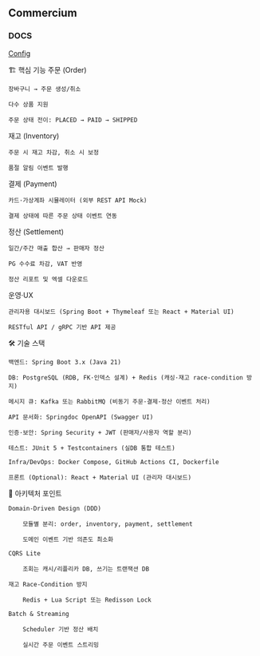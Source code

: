 ## Commercium

### DOCS 
[Config](docs/config.md)


🏗️ 핵심 기능
주문 (Order)

    장바구니 → 주문 생성/취소

    다수 상품 지원

    주문 상태 전이: PLACED → PAID → SHIPPED

재고 (Inventory)

    주문 시 재고 차감, 취소 시 보정

    품절 알림 이벤트 발행

결제 (Payment)

    카드·가상계좌 시뮬레이터 (외부 REST API Mock)

    결제 상태에 따른 주문 상태 이벤트 연동

정산 (Settlement)

    일간/주간 매출 합산 → 판매자 정산

    PG 수수료 차감, VAT 반영

    정산 리포트 및 엑셀 다운로드

운영·UX

    관리자용 대시보드 (Spring Boot + Thymeleaf 또는 React + Material UI)

    RESTful API / gRPC 기반 API 제공

🛠️ 기술 스택

    백엔드: Spring Boot 3.x (Java 21)

    DB: PostgreSQL (RDB, FK·인덱스 설계) + Redis (캐싱·재고 race-condition 방지)

    메시지 큐: Kafka 또는 RabbitMQ (비동기 주문·결제·정산 이벤트 처리)

    API 문서화: Springdoc OpenAPI (Swagger UI)

    인증·보안: Spring Security + JWT (판매자/사용자 역할 분리)

    테스트: JUnit 5 + Testcontainers (실DB 통합 테스트)

    Infra/DevOps: Docker Compose, GitHub Actions CI, Dockerfile

    프론트 (Optional): React + Material UI (관리자 대시보드)

📐 아키텍처 포인트

    Domain-Driven Design (DDD)

        모듈별 분리: order, inventory, payment, settlement

        도메인 이벤트 기반 의존도 최소화

    CQRS Lite

        조회는 캐시/리플리카 DB, 쓰기는 트랜잭션 DB

    재고 Race-Condition 방지

        Redis + Lua Script 또는 Redisson Lock

    Batch & Streaming

        Scheduler 기반 정산 배치

        실시간 주문 이벤트 스트리밍